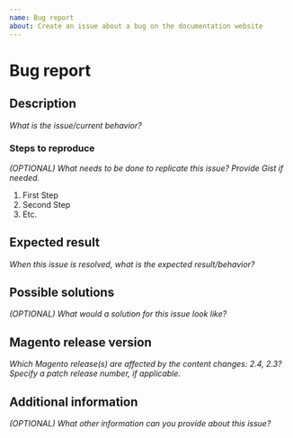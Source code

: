 ```yaml
---
name: Bug report
about: Create an issue about a bug on the documentation website
---
```


# Bug report

## Description

_What is the issue/current behavior?_

### Steps to reproduce

_(OPTIONAL) What needs to be done to replicate this issue? Provide Gist if needed._

1. First Step
1. Second Step
1. Etc.

## Expected result

_When this issue is resolved, what is the expected result/behavior?_

## Possible solutions

_(OPTIONAL) What would a solution for this issue look like?_

## Magento release version

_Which Magento release(s) are affected by the content changes: 2.4, 2.3? Specify a patch release number, if applicable._

## Additional information

_(OPTIONAL) What other information can you provide about this issue?_

<!--
Thank you for taking the time to report this issue!
GitHub Issues should only be created for problems/topics related to this project's codebase.

Before submitting this issue, please make sure you are complying with our Code of Conduct:
https://github.com/jfgalano/magento24/blob/master/.github/CODE_OF_CONDUCT.md

Issues that do not comply with our Code of Conduct or do not contain enough information may be closed at the maintainers' discretion.

Feel free to remove this section before creating this issue.
-->